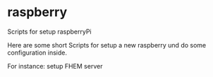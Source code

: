 # raspberry
Scripts for setup raspberryPi

Here are some short Scripts for setup a new raspberry und do some configuration inside.

For instance: setup FHEM server
